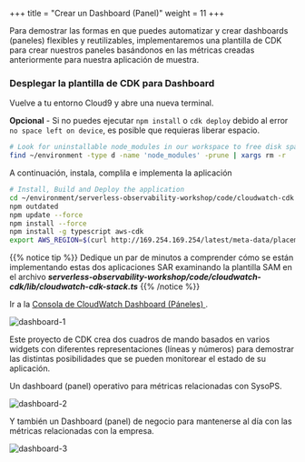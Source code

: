 +++
title = "Crear un Dashboard (Panel)"
weight = 11
+++

Para demostrar las formas en que puedes automatizar y crear dashboards (paneles) flexibles y reutilizables, implementaremos una plantilla de CDK para crear nuestros paneles basándonos en las métricas creadas anteriormente para nuestra aplicación de muestra.

### Desplegar la plantilla de CDK para Dashboard

Vuelve a tu entorno Cloud9 y abre una nueva terminal.

**Opcional** - Si no puedes ejecutar `npm install` o `cdk deploy` debido al error `no space left on device`, es posible que requieras liberar espacio.

```sh
# Look for uninstallable node_modules in our workspace to free disk space
find ~/environment -type d -name 'node_modules' -prune | xargs rm -r
```

A continuación, instala, complila e implementa la aplicación

```sh
# Install, Build and Deploy the application
cd ~/environment/serverless-observability-workshop/code/cloudwatch-cdk
npm outdated
npm update --force
npm install --force
npm install -g typescript aws-cdk
export AWS_REGION=$(curl http://169.254.169.254/latest/meta-data/placement/region) cdk deploy -c stack_name=monitoring-app
```

{{% notice tip %}}
Dedique un par de minutos a comprender cómo se están implementando estas dos aplicaciones SAR examinando la plantilla SAM en el archivo ***serverless-observability-workshop/code/cloudwatch-cdk/lib/cloudwatch-cdk-stack.ts***
{{% /notice %}}

Ir a la [Consola de CloudWatch Dashboard (Páneles) ](https://console.aws.amazon.com/cloudwatch/home?#dashboards:).

![dashboard-1](/images/dashboard_1.png)

Este proyecto de CDK crea dos cuadros de mando basados en varios widgets con diferentes representaciones (líneas y números) para demostrar las distintas posibilidades que se pueden monitorear el estado de su aplicación. 

Un dashboard (panel) operativo para métricas relacionadas con SysoPS.

![dashboard-2](/images/dashboard_2.png)

Y también un Dashboard (panel) de negocio para mantenerse al día con las métricas relacionadas con la empresa.

![dashboard-3](/images/dashboard_3.png)

